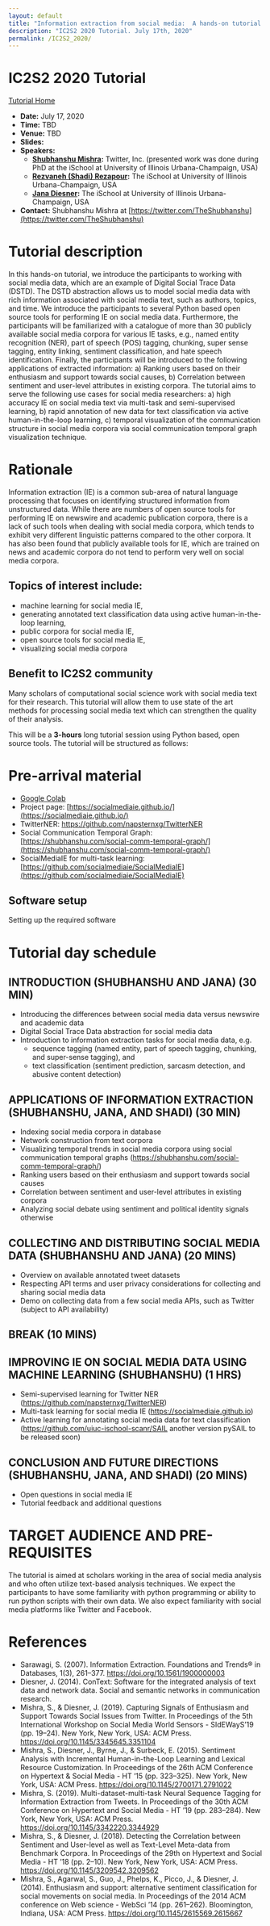 ```yaml
---
layout: default
title: "Information extraction from social media:  A hands-on tutorial on tasks, data, and open source tools"
description: "IC2S2 2020 Tutorial. July 17th, 2020"
permalink: /IC2S2_2020/
---
```


# IC2S2 2020 Tutorial

[Tutorial Home](../)

* **Date:** July 17, 2020
* **Time:** TBD
* **Venue:** TBD
* **Slides:** 
* **Speakers:**
  - **[Shubhanshu Mishra](https://shubhanshu.com/):** Twitter, Inc. (presented work was done during PhD at the iSchool at University of Illinois Urbana-Champaign, USA)
  - **[Rezvaneh (Shadi) Rezapour](https://sites.google.com/view/rezapour/home):** The iSchool at University of Illinois Urbana-Champaign, USA 
  - **[Jana Diesner](http://jdiesnerlab.ischool.illinois.edu/):** The iSchool at University of Illinois Urbana-Champaign, USA 
* **Contact:** Shubhanshu Mishra at [https://twitter.com/TheShubhanshu](https://twitter.com/TheShubhanshu)


# Tutorial description
In this hands-on tutorial, we introduce the participants to working with social media data, which are an example of Digital Social Trace Data (DSTD). The DSTD abstraction allows us to model social media data with rich information associated with social media text, such as authors, topics, and time. We introduce the participants to several Python based open source tools for performing IE on social media data. Furthermore, the participants will be familiarized with a catalogue of more than 30 publicly available social media corpora for various IE tasks, e.g., named entity recognition (NER), part of speech (POS) tagging, chunking, super sense tagging, entity linking, sentiment classification, and hate speech identification. Finally, the participants will be introduced to the following applications of extracted information: a) Ranking users based on their enthusiasm and support towards social causes, b) Correlation between sentiment and user-level attributes in existing corpora. The tutorial aims to serve the following use cases for social media researchers: a) high accuracy IE on social media text via multi-task and semi-supervised learning, b) rapid annotation of new data for text classification via active human-in-the-loop learning, c) temporal visualization of the communication structure in social media corpora via social communication temporal graph visualization technique.  


# Rationale
Information extraction (IE) is a common sub-area of natural language processing that focuses on identifying structured information  from unstructured data. While there are numbers of open source tools for performing IE on newswire and academic publication corpora, there is a lack of such tools when dealing with social media corpora, which tends to exhibit very different linguistic patterns compared to the other corpora. It has also been found that publicly available tools for IE, which are trained on news and academic corpora do not tend to perform very well on social media corpora. 

## Topics of interest include:
- machine learning for social media IE, 
- generating annotated text classification data using active human-in-the-loop learning, 
- public corpora for social media IE, 
- open source tools for social media IE, 
- visualizing social media corpora

## Benefit to IC2S2 community
Many scholars of computational social science work with social media text for their research. This tutorial will allow them to use state of the art methods for processing  social media text which can strengthen the quality of their analysis. 

This will be a **3-hours**  long tutorial session using Python based, open source tools. The tutorial will be structured as follows:

# Pre-arrival material

* [Google Colab](https://colab.research.google.com)
* Project page: [https://socialmediaie.github.io/](https://socialmediaie.github.io/)
* TwitterNER: [https://github.com/napsternxg/TwitterNER ](https://github.com/napsternxg/TwitterNER )
* Social Communication Temporal Graph: [https://shubhanshu.com/social-comm-temporal-graph/](https://shubhanshu.com/social-comm-temporal-graph/)
* SocialMediaIE for multi-task learning: [https://github.com/socialmediaie/SocialMediaIE](https://github.com/socialmediaie/SocialMediaIE)


## Software setup
Setting up the required software 

# Tutorial day schedule

## INTRODUCTION (SHUBHANSHU AND JANA) (30 MIN) 
* Introducing the differences between social media data versus newswire and academic data
* Digital Social Trace Data abstraction for social media data
* Introduction to information extraction tasks for social media data, e.g. 
  - sequence tagging (named entity, part of speech tagging, chunking, and super-sense tagging), and 
  - text classification (sentiment prediction, sarcasm detection, and abusive content detection)

## APPLICATIONS OF INFORMATION EXTRACTION (SHUBHANSHU, JANA, AND SHADI) (30 MIN)
* Indexing social media corpora in database
* Network construction from text corpora 
* Visualizing temporal trends in social media corpora using social communication temporal graphs (https://shubhanshu.com/social-comm-temporal-graph/) 
* Ranking users based on their enthusiasm and support towards social causes
* Correlation between sentiment and user-level attributes in existing corpora
* Analyzing social debate using sentiment and political identity signals otherwise

## COLLECTING AND DISTRIBUTING SOCIAL MEDIA DATA (SHUBHANSHU AND JANA) (20 MINS)
* Overview on available annotated tweet datasets
* Respecting API terms and user privacy considerations for collecting and sharing social media data
* Demo on collecting data from a few social media APIs, such as Twitter (subject to API availability)

## BREAK (10 MINS)

## IMPROVING IE ON SOCIAL MEDIA DATA USING MACHINE LEARNING (SHUBHANSHU) (1 HRS)
* Semi-supervised learning for Twitter NER (https://github.com/napsternxg/TwitterNER)
* Multi-task learning for social media IE (https://socialmediaie.github.io)
* Active learning for annotating social media data for text classification (https://github.com/uiuc-ischool-scanr/SAIL another version pySAIL to be released soon)

## CONCLUSION AND FUTURE DIRECTIONS (SHUBHANSHU, JANA, AND SHADI) (20 MINS)
* Open questions in social media IE
* Tutorial feedback and additional questions

# TARGET AUDIENCE AND PRE-REQUISITES
The tutorial is aimed at scholars working in the area of social media analysis and who often utilize text-based analysis techniques. We expect the participants to have some familiarity with python programming or ability to run python scripts with their own data. We also expect familiarity with social media platforms like Twitter and Facebook.


# References
* Sarawagi, S. (2007). Information Extraction. Foundations and Trends® in Databases, 1(3), 261–377. https://doi.org/10.1561/1900000003
* Diesner, J. (2014). ConText: Software for the integrated analysis of text data and network data. Social and semantic networks in communication research.
* Mishra, S., & Diesner, J. (2019). Capturing Signals of Enthusiasm and Support Towards Social Issues from Twitter. In Proceedings of the 5th International Workshop on Social Media World Sensors - SIdEWayS’19 (pp. 19–24). New York, New York, USA: ACM Press. https://doi.org/10.1145/3345645.3351104
* Mishra, S., Diesner, J., Byrne, J., & Surbeck, E. (2015). Sentiment Analysis with Incremental Human-in-the-Loop Learning and Lexical Resource Customization. In Proceedings of the 26th ACM Conference on Hypertext & Social Media - HT ’15 (pp. 323–325). New York, New York, USA: ACM Press. https://doi.org/10.1145/2700171.2791022
* Mishra, S. (2019). Multi-dataset-multi-task Neural Sequence Tagging for Information Extraction from Tweets. In Proceedings of the 30th ACM Conference on Hypertext and Social Media - HT ’19 (pp. 283–284). New York, New York, USA: ACM Press. https://doi.org/10.1145/3342220.3344929
* Mishra, S., & Diesner, J. (2018). Detecting the Correlation between Sentiment and User-level as well as Text-Level Meta-data from Benchmark Corpora. In Proceedings of the 29th on Hypertext and Social Media  - HT ’18 (pp. 2–10). New York, New York, USA: ACM Press. https://doi.org/10.1145/3209542.3209562
* Mishra, S., Agarwal, S., Guo, J., Phelps, K., Picco, J., & Diesner, J. (2014). Enthusiasm and support: alternative sentiment classification for social movements on social media. In Proceedings of the 2014 ACM conference on Web science - WebSci ’14 (pp. 261–262). Bloomington, Indiana, USA: ACM Press. https://doi.org/10.1145/2615569.2615667


